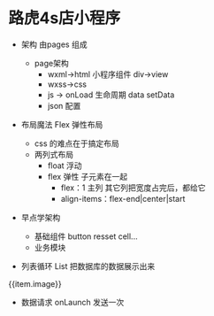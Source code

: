 # 路虎4s店小程序
- 架构
  由pages 组成
    - page架构
        - wxml->html
            小程序组件 div->view
        - wxss->css
        - js -> 
            onLoad 生命周期
            data setData
        - json 配置
- 布局魔法 Flex 弹性布局
    - css 的难点在于搞定布局
    - 两列式布局
        - float 浮动
        - flex 弹性
          子元素在一起
          - flex：1 主列
            其它列把宽度占完后，都给它
          - align-items：flex-end|center|start

- 早点学架构
    - 基础组件
        button resset cell...
    - 业务模块

- 列表循环 List
 把数据库的数据展示出来
 <block  wx:for="" wx:key="唯一值" >
 {{item.image}}
 </block>

- 数据请求
    onLaunch 发送一次